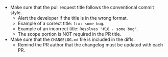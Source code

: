 - Make sure that the pull request title follows the conventional commit style.
	- Alert the developer if the title is in the wrong format.
	- Example of a correct title: `fix: some bug`.
	- Example of an incorrect title: `Resolves "#18 - some bug"`.
	- The scope portion is NOT required in the PR title.
- Make sure that the `CHANGELOG.md` file is included in the diffs.
	- Remind the PR author that the changelog must be updated with each PR.
